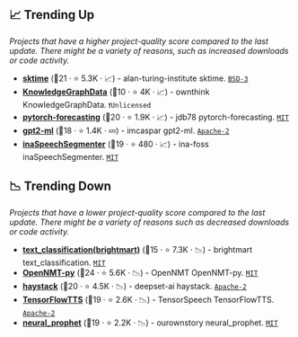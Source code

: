 ## 📈 Trending Up

_Projects that have a higher project-quality score compared to the last update. There might be a variety of reasons, such as increased downloads or code activity._

- <b><a href="https://github.com/alan-turing-institute/sktime">sktime</a></b> (🥇21 ·  ⭐ 5.3K · 📈) - alan-turing-institute sktime. <code><a href="http://bit.ly/3aKzpTv">BSD-3</a></code>
- <b><a href="https://github.com/ownthink/KnowledgeGraphData">KnowledgeGraphData</a></b> (🥉10 ·  ⭐ 4K · 📈) - ownthink KnowledgeGraphData. <code>❗Unlicensed</code>
- <b><a href="https://github.com/jdb78/pytorch-forecasting">pytorch-forecasting</a></b> (🥈20 ·  ⭐ 1.9K · 📈) - jdb78 pytorch-forecasting. <code><a href="http://bit.ly/34MBwT8">MIT</a></code>
- <b><a href="https://github.com/imcaspar/gpt2-ml">gpt2-ml</a></b> (🥈18 ·  ⭐ 1.4K · 💤) - imcaspar gpt2-ml. <code><a href="http://bit.ly/3nYMfla">Apache-2</a></code>
- <b><a href="https://github.com/ina-foss/inaSpeechSegmenter">inaSpeechSegmenter</a></b> (🥇19 ·  ⭐ 480 · 📈) - ina-foss inaSpeechSegmenter. <code><a href="http://bit.ly/34MBwT8">MIT</a></code>

## 📉 Trending Down

_Projects that have a lower project-quality score compared to the last update. There might be a variety of reasons such as decreased downloads or code activity._

- <b><a href="https://github.com/brightmart/text_classification">text_classification(brightmart)</a></b> (🥉15 ·  ⭐ 7.3K · 📉) - brightmart text_classification. <code><a href="http://bit.ly/34MBwT8">MIT</a></code>
- <b><a href="https://github.com/OpenNMT/OpenNMT-py">OpenNMT-py</a></b> (🥇24 ·  ⭐ 5.6K · 📉) - OpenNMT OpenNMT-py. <code><a href="http://bit.ly/34MBwT8">MIT</a></code>
- <b><a href="https://github.com/deepset-ai/haystack">haystack</a></b> (🥈20 ·  ⭐ 4.5K · 📉) - deepset-ai haystack. <code><a href="http://bit.ly/3nYMfla">Apache-2</a></code>
- <b><a href="https://github.com/TensorSpeech/TensorFlowTTS">TensorFlowTTS</a></b> (🥇19 ·  ⭐ 2.6K · 📉) - TensorSpeech TensorFlowTTS. <code><a href="http://bit.ly/3nYMfla">Apache-2</a></code>
- <b><a href="https://github.com/ourownstory/neural_prophet">neural_prophet</a></b> (🥈19 ·  ⭐ 2.2K · 📉) - ourownstory neural_prophet. <code><a href="http://bit.ly/34MBwT8">MIT</a></code>

